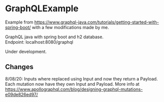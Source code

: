 # GraphQLExample

Example from https://www.graphql-java.com/tutorials/getting-started-with-spring-boot/ with a few modifications made by me. 

GraphQL java with spring boot and h2 database.   
Endpoint: localhost:8080/graphql

Under development.


## Changes

8/08/20: Inputs where replaced using <mutationName>Input and now they return a <mutationName>Payload. Each mutation now have they own Input and Payload. More info at https://www.apollographql.com/blog/designing-graphql-mutations-e09de826ed97/
